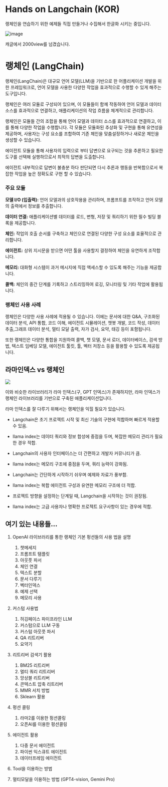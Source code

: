 # Hands on Langchain (KOR)
랭체인을 연습하기 위한 예제들 직접 만들거나 수집해서 한글화 시키는 중입니다. 

![image](https://github.com/hypro2/hands-on-langchain/assets/84513149/9e638954-96ca-447e-ad30-35fc7a277a7f)


캐글에서 2000view를 넘겼습니다.


# 랭체인 (LangChain)

랭체인(LangChain)은 대규모 언어 모델(LLM)을 기반으로 한 어플리케이션 개발을 위한 프레임워크로, 언어 모델을 사용한 다양한 작업을 효과적으로 수행할 수 있게 해주는 도구입니다. 

랭체인은 여러 모듈로 구성되어 있으며, 이 모듈들이 함께 작동하여 언어 모델과 데이터 소스를 효과적으로 연결하고, 애플리케이션의 작업 흐름을 체계적으로 관리합니다. 

랭체인은 모듈들 간의 조합을 통해 언어 모델과 데이터 소스를 효과적으로 연결하고, 이를 통해 다양한 작업을 수행합니다. 각 모듈은 모듈화된 추상화 및 구현을 통해 유연성을 제공하며, 사용자는 구성 요소를 조합하여 기존 체인을 맞춤설정하거나 새로운 체인을 생성할 수 있습니다.

에이전트 모듈을 통해 사용자의 입력으로 부터 답변으로 요구되는 것을 추론하고 필요한 도구를 선택해 실행하므로서 최적의 답변을 도출합니다.

에이전트 내부적으로 답변이 불충분 하다 판단되면 다시 추론과 행동을 반복함으로서 복잡한 작업을 높은 정확도로 구현 할 수 있습니다. 

### 주요 모듈

**모델 I/O (입출력):** 언어 모델과의 상호작용을 관리하며, 프롬프트를 조작하고 언어 모델의 출력에서 정보를 추출합니다.

**데이터 연결:** 애플리케이션별 데이터를 로드, 변형, 저장 및 쿼리하기 위한 필수 빌딩 블록을 제공합니다.

**체인:** 작업의 호출 순서를 구축하고 체인으로 연결된 다양한 구성 요소를 효율적으로 관리합니다.

**에이전트:** 상위 지시문을 받으면 어떤 툴을 사용할지 결정하여 체인을 유연하게 조작합니다.

**메모리:** 대화형 시스템이 과거 메시지에 직접 액세스할 수 있도록 해주는 기능을 제공합니다.

**콜백:** 체인의 중간 단계를 기록하고 스트리밍하여 로깅, 모니터링 및 기타 작업에 활용됩니다.  

### 랭체인 사용 사례

랭체인은 다양한 사용 사례에 적용될 수 있습니다. 이에는 문서에 대한 Q&A, 구조화된 데이터 분석, API 통합, 코드 이해, 에이전트 시뮬레이션, 챗봇 개발, 코드 작성, 데이터 추출,그래프 데이터 분석, 멀티 모달 출력, 자가 검사, 요약, 태깅 등이 포함됩니다.

또한 랭체인은 다양한 통합을 지원하여 콜백, 챗 모델, 문서 로더, 데이터베이스, 검색 방법, 텍스트 임베딩 모델, 에이전트 툴킷, 툴, 벡터 저장소 등을 활용할 수 있도록 제공됩니다.



## 라마인덱스 vs 랭체인

![](https://img1.daumcdn.net/thumb/R1280x0/?scode=mtistory2&fname=https%3A%2F%2Fblog.kakaocdn.net%2Fdn%2FrdIRx%2Fbtszy3Jaw8y%2FjdbbN6j4jjRqZqK4C9EnJK%2Fimg.png)

이와 비슷한 라이브러리가 라마 인덱스(구, GPT 인덱스)가 존재하지만, 라마 인덱스가 랭체인 라이브러리를 기반으로 구축된 애플리케이션입니다.

라마 인덱스를 잘 다루기 위해서는 랭체인을 익힐 필요가 있습니다.

- Langchain은 초기 프로젝트 시작 및 최신 기술의 구현에 적합하며 빠르게 적용할 수 있음.
- llama index는 데이터 쿼리와 정보 합성에 중점을 두며, 복잡한 메모리 관리가 필요한 경우 적합.


- Langchain의 사용자 인터페이스는 더 간편하고 개발자 커뮤니티가 큼. 
- llama index는 메모리 구조에 중점을 두며, 쿼리 능력이 강화됨.


- Langchain는 간단하게 시작하기 쉬우며 예제와 자료가 풍부함.
- llama index는 복합 에이전트 구성과 유연한 메모리 구조에 더 적합.


- 프로젝트 방향을 설정하는 단계일 때, Langchain을 시작하는 것이 권장됨. 
- llama index는 고급 사용자나 명확한 프로젝트 요구사항이 있는 경우에 적합.

## 여기 있는 내용들...

1. OpenAI 라이브러리를 통한 랭체인 기본 펑션들의 사용 법을 설명
   1. 챗메세지
   2. 프롬프트 탬플릿
   3. 아웃풋 파서
   4. 체인 연결
   5. 텍스트 분할
   6. 문서 다루기
   7. 벡터인덱스
   8. 예제 선택
   9. 메모리 사용

2. 커스텀 사용법
   1. 허깅페이스 파이프라인 LLM
   2. 커스텀으로 LLM 구동
   3. 커스텀 아웃풋 파서
   4. QA 리트리버
   5. 요약기

3. 리트리버 검색기 활용
   1. BM25 리트리버
   2. 멀티 쿼리 리트리버
   3. 앙상블 리트리버
   4. 콘텍스트 압축 리트리버
   5. MMR 서치 방법
   6. Sklearn 활용

4. 펑션 콜링
   1. 라마2를 이용한 펑션콜링
   2. 오픈AI를 이용한 펑션콜링
   
5. 에이전트 활용
   1. 다중 문서 에이전트
   2. 파이썬 익스큐트 에이전트
   3. 데이터프레임 에이전트

6. Tool을 이용하는 방법
7. 멀티모달을 이용하는 방법 (GPT4-vision, Gemini Pro)
